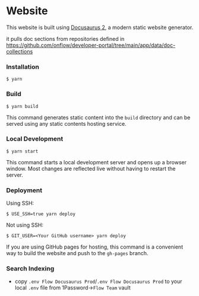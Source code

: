 # Website

This website is built using [Docusaurus 2](https://docusaurus.io/), a modern static website generator.

it pulls doc sections from repositories defined in https://github.com/onflow/developer-portal/tree/main/app/data/doc-collections

### Installation

```
$ yarn
```

### Build

```
$ yarn build
```

This command generates static content into the `build` directory and can be served using any static contents hosting service.

### Local Development

```
$ yarn start
```

This command starts a local development server and opens up a browser window. Most changes are reflected live without having to restart the server.

### Deployment

Using SSH:

```
$ USE_SSH=true yarn deploy
```

Not using SSH:

```
$ GIT_USER=<Your GitHub username> yarn deploy
```

If you are using GitHub pages for hosting, this command is a convenient way to build the website and push to the `gh-pages` branch.

### Search Indexing

- copy `.env Flow Docusaurus Prod`/`.env Flow Docusaurus Prod` to your local `.env` file from 1Password->`Flow Team` vault
